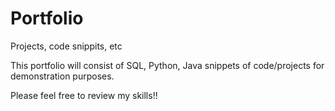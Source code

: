 # Portfolio
Projects, code snippits, etc
 
 This portfolio will consist of SQL, Python, Java snippets of code/projects for demonstration purposes.
 
 Please feel free to review my skills!!
